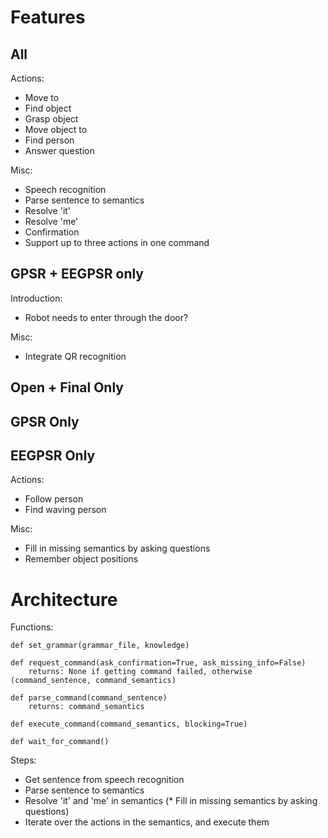 # Features

## All

Actions:
* Move to
* Find object
* Grasp object
* Move object to
* Find person
* Answer question

Misc:
* Speech recognition
* Parse sentence to semantics
* Resolve 'it'
* Resolve 'me'
* Confirmation
* Support up to three actions in one command

## GPSR + EEGPSR only

Introduction:
* Robot needs to enter through the door?

Misc:
* Integrate QR recognition

## Open + Final Only

## GPSR Only

## EEGPSR Only

Actions:
* Follow person
* Find waving person

Misc:
* Fill in missing semantics by asking questions
* Remember object positions

# Architecture

Functions:

    def set_grammar(grammar_file, knowledge)

    def request_command(ask_confirmation=True, ask_missing_info=False)
        returns: None if getting command failed, otherwise (command_sentence, command_semantics)

    def parse_command(command_sentence)
        returns: command_semantics

    def execute_command(command_semantics, blocking=True)

    def wait_for_command()

Steps:
 * Get sentence from speech recognition
 * Parse sentence to semantics
 * Resolve 'it' and 'me' in semantics
(* Fill in missing semantics by asking questions)
 * Iterate over the actions in the semantics, and execute them
